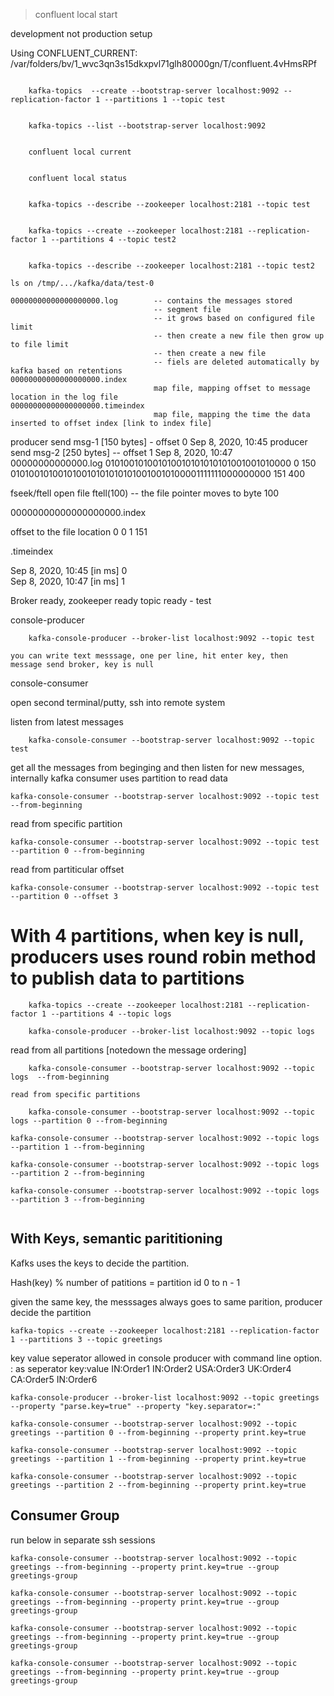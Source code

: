
> confluent local start


development not production setup

Using CONFLUENT_CURRENT: /var/folders/bv/1_wvc3qn3s15dkxpvl71glh80000gn/T/confluent.4vHmsRPf

```

    kafka-topics  --create --bootstrap-server localhost:9092 --replication-factor 1 --partitions 1 --topic test


    kafka-topics --list --bootstrap-server localhost:9092


    confluent local current


    confluent local status


    kafka-topics --describe --zookeeper localhost:2181 --topic test


    kafka-topics --create --zookeeper localhost:2181 --replication-factor 1 --partitions 4 --topic test2


    kafka-topics --describe --zookeeper localhost:2181 --topic test2

```


    ls on /tmp/.../kafka/data/test-0

    00000000000000000000.log        -- contains the messages stored 
                                    -- segment file
                                    -- it grows based on configured file limit
                                    -- then create a new file then grow up to file limit
                                    -- then create a new file
                                    -- fiels are deleted automatically by kafka based on retentions
    00000000000000000000.index  
                                    map file, mapping offset to message location in the log file
    00000000000000000000.timeindex
                                    map file, mapping the time the data inserted to offset index [link to index file]


producer send msg-1 [150 bytes] - offset 0    Sep 8, 2020, 10:45
producer send msg-2 [250 bytes] -- offset 1   Sep 8, 2020, 10:47
00000000000000.log
010100101001010010101010101001001010000
0                                      150
0101001010010100101010101010010010100001111111000000000
151                                                    400

fseek/ftell
open file
 ftell(100) -- the file pointer moves to byte 100


00000000000000000000.index

offset to the file location
0       0
1       151


.timeindex

Sep 8, 2020, 10:45 [in ms]        0   
Sep 8, 2020, 10:47 [in ms]        1   




Broker ready, zookeeper ready
topic ready - test

console-producer
    
```    
    kafka-console-producer --broker-list localhost:9092 --topic test
```

    you can write text messsage, one per line, hit enter key, then
    message send broker, key is null

console-consumer

   open second terminal/putty, ssh into remote system
   
   listen from latest messages
   
```
    kafka-console-consumer --bootstrap-server localhost:9092 --topic test
```

get all the messages from beginging and then listen for new messages, internally kafka consumer uses partition to read data

```
kafka-console-consumer --bootstrap-server localhost:9092 --topic test --from-beginning
```

read from specific partition
```
kafka-console-consumer --bootstrap-server localhost:9092 --topic test --partition 0 --from-beginning
```
read from partiticular offset
```
kafka-console-consumer --bootstrap-server localhost:9092 --topic test --partition 0 --offset 3
```


# With 4 partitions, when key is null, producers uses round robin method to publish data to partitions
```
    kafka-topics --create --zookeeper localhost:2181 --replication-factor 1 --partitions 4 --topic logs
    
    kafka-console-producer --broker-list localhost:9092 --topic logs
```
read from all partitions [notedown the message ordering]

```
    kafka-console-consumer --bootstrap-server localhost:9092 --topic logs  --from-beginning

read from specific partitions

    kafka-console-consumer --bootstrap-server localhost:9092 --topic logs --partition 0 --from-beginning

kafka-console-consumer --bootstrap-server localhost:9092 --topic logs --partition 1 --from-beginning

kafka-console-consumer --bootstrap-server localhost:9092 --topic logs --partition 2 --from-beginning

kafka-console-consumer --bootstrap-server localhost:9092 --topic logs --partition 3 --from-beginning


``` 

## With Keys, semantic parititioning

Kafks uses the keys to decide the partition. 

Hash(key) % number of patitions = partition id 0 to n - 1

given the same key, the messsages always goes to same parition, 
producer decide the partition


```
kafka-topics --create --zookeeper localhost:2181 --replication-factor 1 --partitions 3 --topic greetings

```

key value seperator allowed in console producer with command line option. : as seperator
key:value
IN:Order1
IN:Order2
USA:Order3
UK:Order4
CA:Order5
IN:Order6

```
kafka-console-producer --broker-list localhost:9092 --topic greetings --property "parse.key=true" --property "key.separator=:"
```

```
kafka-console-consumer --bootstrap-server localhost:9092 --topic greetings --partition 0 --from-beginning --property print.key=true

kafka-console-consumer --bootstrap-server localhost:9092 --topic greetings --partition 1 --from-beginning --property print.key=true

kafka-console-consumer --bootstrap-server localhost:9092 --topic greetings --partition 2 --from-beginning --property print.key=true
```

## Consumer Group
run below in separate ssh sessions

```
kafka-console-consumer --bootstrap-server localhost:9092 --topic greetings --from-beginning --property print.key=true --group greetings-group
```

```
kafka-console-consumer --bootstrap-server localhost:9092 --topic greetings --from-beginning --property print.key=true --group greetings-group
```

```
kafka-console-consumer --bootstrap-server localhost:9092 --topic greetings --from-beginning --property print.key=true --group greetings-group
```

```
kafka-console-consumer --bootstrap-server localhost:9092 --topic greetings --from-beginning --property print.key=true --group greetings-group
```

